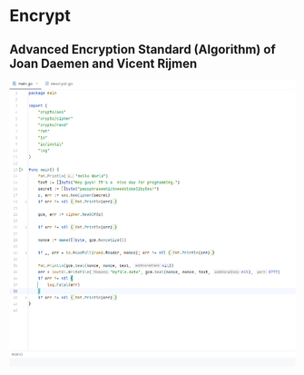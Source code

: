 # Encrypt
## Advanced Encryption Standard (Algorithm) of Joan Daemen and Vicent Rijmen
<img src="screen.png">

